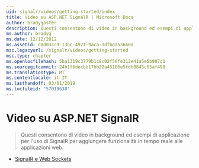 ```yaml
---
uid: signalr/videos/getting-started/index
title: Video su ASP.NET SignalR | Microsoft Docs
author: bradygaster
description: Questi consentono di video in background ed esempi di applicazione per l'uso di SignalR per aggiungere funzionalità in tempo reale alle applicazioni web.
ms.author: bradyg
ms.date: 12/12/2012
ms.assetid: d8d03cc9-13bc-4921-9aca-3dfbda53660d
msc.legacyurl: /signalr/videos/getting-started
msc.type: chapter
ms.openlocfilehash: 5ba1319c3779b1c8c02f56fe312e41a5e5b907c1
ms.sourcegitcommit: 24b1f6decbb17bb22a45166e5fdb0845c65af498
ms.translationtype: MT
ms.contentlocale: it-IT
ms.lasthandoff: 03/01/2019
ms.locfileid: "57019638"
---
```

<a name="aspnet-signalr-videos"></a>Video su ASP.NET SignalR
====================
> Questi consentono di video in background ed esempi di applicazione per l'uso di SignalR per aggiungere funzionalità in tempo reale alle applicazioni web.


- [SignalR e Web Sockets](signalr-and-web-sockets.md)
